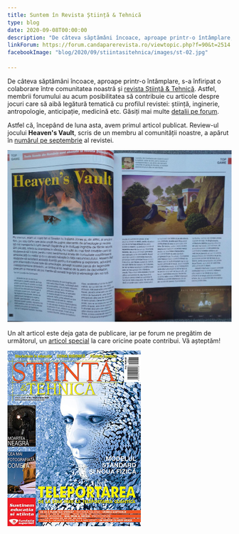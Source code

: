 ```yaml
---
title: Suntem în Revista Știință & Tehnică
type: blog
date: 2020-09-08T00:00:00
description: "De câteva săptămâni încoace, aproape printr-o întâmplare, s-a înfiripat o colaborare între comunitatea noastră și revista Știință & Tehnică. Astfel, membrii forumului au acum posibilitatea să contribuie cu articole despre jocuri care să aibă legătură tematică cu profilul revistei: știință, inginerie, antropologie, anticipație, medicină."
linkForum: https://forum.candaparerevista.ro/viewtopic.php?f=90&t=2514
facebookImage: "blog/2020/09/stiintasitehnica/images/st-02.jpg"

---
```


De câteva săptămâni încoace, aproape printr-o întâmplare, s-a înfiripat o colaborare între comunitatea noastră și [revista Știință & Tehnică](https://stiintasitehnica.com/). Astfel, membrii forumului au acum posibilitatea să contribuie cu articole despre jocuri care să aibă legătură tematică cu profilul revistei: știință, inginerie, antropologie, anticipație, medicină etc. Găsiți mai multe [detalii pe forum](https://forum.candaparerevista.ro/viewtopic.php?f=90&t=2514).

Astfel că, începând de luna asta, avem primul articol publicat. Review-ul jocului **Heaven's Vault**, scris de un membru al comunității noastre, a apărut în [numărul pe septembrie](https://scontent.fotp3-3.fna.fbcdn.net/v/t1.0-9/118722374_3285201961547640_1336186719365648367_n.jpg?_nc_cat=102&_nc_sid=e3f864&_nc_ohc=PYY65tdDTbIAX_ip-vJ&_nc_ht=scontent.fotp3-3.fna&oh=2321d3732f1a00268b612cb4e6ac58c4&oe=5F7D685F) al revistei.

![](images/st-01.jpg)

Un alt articol este deja gata de publicare, iar pe forum ne pregătim de următorul, un [articol special](https://forum.candaparerevista.ro/viewtopic.php?f=90&t=2515) la care oricine poate contribui. Vă așteptăm!

![](images/st-00.jpg)
